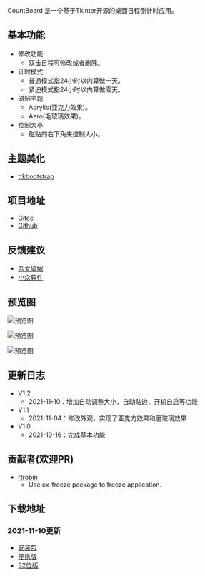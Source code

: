 CountBoard 是一个基于Tkinter开源的桌面日程倒计时应用。 

## 基本功能 

* 修改功能  
    * 双击日程可修改或者删除。  
* 计时模式
   * 普通模式指24小时以内算做一天。    
   * 紧迫模式指24小时以内算做零天。
* 磁贴主题
   * Acrylic(亚克力效果)。    
   * Aero(毛玻璃效果)。
* 控制大小
   * 磁贴的右下角来控制大小。    

## 主题美化 
* [ttkbootstrap](https://github.com/israel-dryer/ttkbootstrap)

## 项目地址 
* [Gitee](https://gitee.com/gao_yongxian/CountBoard)
* [Github](https://github.com/Gaoyongxian666/CountBoard)

## 反馈建议
* [吾爱破解](https://www.52pojie.cn/thread-1529077-1-1.html)
* [小众软件](https://meta.appinn.net/t/topic/27272/33)

## 预览图
![预览图](https://pic.imgdb.cn/item/6182c6a32ab3f51d91124da9.png)  

![预览图](https://pic.imgdb.cn/item/6182c6a32ab3f51d91124dac.png)  

![预览图](https://pic.imgdb.cn/item/6182c6a32ab3f51d91124dbb.png) 

## 更新日志
* V1.2
   * 2021-11-10：增加自动调整大小，自动贴边，开机自启等功能
* V1.1
   * 2021-11-04：修改外观，实现了亚克力效果和磨玻璃效果
* V1.0
   * 2021-10-16：完成基本功能

## 贡献者(欢迎PR)
* [rtrobin](https://github.com/rtrobin)
   * Use cx-freeze package to freeze application.

## 下载地址

### 2021-11-10更新
* [安装包](https://gaoyongxian.lanzoui.com/ic80Awd2xte)
* [便携版](https://gaoyongxian.lanzoui.com/i307iwd2y2d)
* [32位版](https://gaoyongxian.lanzoui.com/iBivYwd2ybc)